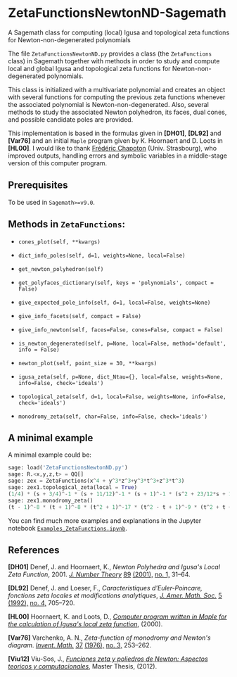 # ZetaFunctionsNewtonND-Sagemath

 A Sagemath class for computing (local) Igusa and topological zeta functions for Newton-non-degenerated polynomials

The file `ZetaFunctionsNewtonND.py` provides a class (the `ZetaFunctions` class) in Sagemath together with methods in order to study and compute local and global Igusa and topological zeta functions for Newton-non-degenerated polynomials.

This class is initialized with a multivariate polynomial and creates an object with several functions for computing the previous zeta functions whenever the associated polynomial is Newton-non-degenerated. Also, several methods to study the associated Newton polyhedron, its faces, dual cones, and possible candidate poles are provided.

This implementation is based in the formulas given in **[DH01]**, **[DL92]** and **[Var76]** and an initial `Maple` program given by K. Hoornaert and D. Loots in **[HL00]**. I would like to thank [Frédéric Chapoton](https://irma-web1.math.unistra.fr/~chapoton/) (Univ. Strasbourg), who improved outputs, handling errors and symbolic variables in a middle-stage version of this computer program.

## Prerequisites

To be used in `Sagemath>=v9.0`.

## Methods in `ZetaFunctions`:

- `cones_plot(self, **kwargs)`

- `dict_info_poles(self, d=1, weights=None, local=False)`

- `get_newton_polyhedron(self)`

- `get_polyfaces_dictionary(self, keys = 'polynomials', compact = False)`

- `give_expected_pole_info(self, d=1, local=False, weights=None)`

- `give_info_facets(self, compact = False)`

- `give_info_newton(self, faces=False, cones=False, compact = False)`

- `is_newton_degenerated(self, p=None, local=False, method='default', info = False)`

- `newton_plot(self, point_size = 30, **kwargs)`

- `igusa_zeta(self, p=None, dict_Ntau={}, local=False, weights=None, info=False, check='ideals')`

- `topological_zeta(self, d=1, local=False, weights=None, info=False, check='ideals')`

- `monodromy_zeta(self, char=False, info=False, check='ideals')`

## A minimal example

A minimal example could be:

```python
sage: load('ZetaFunctionsNewtonND.py')
sage: R.<x,y,z,t> = QQ[]
sage: zex = ZetaFunctions(x^4 + y^3*z^3+y^3*t^3+z^3*t^3)
sage: zex1.topological_zeta(local = True)
(1/4) * (s + 3/4)^-1 * (s + 11/12)^-1 * (s + 1)^-1 * (s^2 + 23/12*s + 11/4)
sage: zex1.monodromy_zeta()
(t - 1)^-8 * (t + 1)^-8 * (t^2 + 1)^-17 * (t^2 - t + 1)^-9 * (t^2 + t + 1)^-9 * (t^4 - t^2 + 1)^-18
```

You can find much more examples and explanations in the Jupyter notebook [`Examples_ZetaFunctions.ipynb`](https://github.com/jviusos/ZetaFunctionsNewtonND-Sagemath/blob/main/Examples_ZetaFunctions.ipynb).

## References

**[DH01]** Denef, J. and Hoornaert, K., *Newton Polyhedra and Igusa's Local Zeta Function*, 2001. [*J. Number Theory*](https://mathscinet.ams.org/mathscinet/search/journaldoc.html?id=3003) [89](https://mathscinet.ams.org/mathscinet/search/publications.html?pg1=ISSI&s1=193003) [(2001),](https://mathscinet.ams.org/mathscinet/search/publications.html?pg1=ISSI&s1=193003) [no. 1,](https://mathscinet.ams.org/mathscinet/search/publications.html?pg1=ISSI&s1=193003) 31–64.

**[DL92]** Denef, J. and Loeser, F., *Caracteristiques d'Euler-Poincare, fonctions zeta locales et modifications analytiques*, [*J. Amer. Math. Soc.*](https://mathscinet.ams.org/mathscinet/search/journaldoc.html?id=3464) [5](https://mathscinet.ams.org/mathscinet/search/publications.html?pg1=ISSI&s1=118748) [(1992),](https://mathscinet.ams.org/mathscinet/search/publications.html?pg1=ISSI&s1=118748) [no. 4,](https://mathscinet.ams.org/mathscinet/search/publications.html?pg1=ISSI&s1=118748) 705–720.

**[HL00]** Hoornaert, K. and Loots, D., [*Computer program written in Maple for the calculation of Igusa's local zeta function*](http://www.wis.kuleuven.ac.be/algebra/kathleen.htm), (2000).

**[Var76]** Varchenko, A. N., *Zeta-function of monodromy and Newton's diagram*.  [*Invent. Math.*](https://mathscinet.ams.org/mathscinet/search/journaldoc.html?id=449) [37](https://mathscinet.ams.org/mathscinet/search/publications.html?pg1=ISSI&s1=392830) [(1976),](https://mathscinet.ams.org/mathscinet/search/publications.html?pg1=ISSI&s1=392830) [no. 3,](https://mathscinet.ams.org/mathscinet/search/publications.html?pg1=ISSI&s1=392830) 253–262.

**[Viu12]** Viu-Sos, J., [*Funciones zeta y poliedros de Newton: Aspectos teoricos y computacionales*](https://zaguan.unizar.es/record/8916/files/TAZ-TFM-2012-749.pdf), Master Thesis, (2012). 

